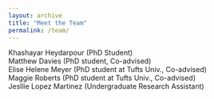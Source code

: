```yaml
---
layout: archive
title: "Meet the Team"
permalink: /team/
---
```


<!-- ![Khashayar Heydarpour](/images/team/KH.jpeg) -->

Khashayar Heydarpour (PhD Student) <br />
Matthew Davies (PhD student, Co-advised) <br />
Elise Helene Meyer (PhD student at Tufts Univ., Co-advised) <br />
Maggie Roberts (PhD student at Tufts Univ., Co-advised) <br />
Jesllie Lopez Martinez (Undergraduate Research Assistant) <br />


<!-- Role: PhD Student

Hometown: Tehran, Iran

Research topic: Earthquake Engineering, AI

Email: khashayar.heydarpour@ucf.edu  -->

<!-- ![Jesllie Lopez Martinez](/images/team/JLM.jpg) -->



<!-- Role: Undergraduate Research Assistant

Hometown: Honduras

Research topic: Waveform Processing, Site Response

Email: jesllie.lopezmartinez@ucf.edu -->
